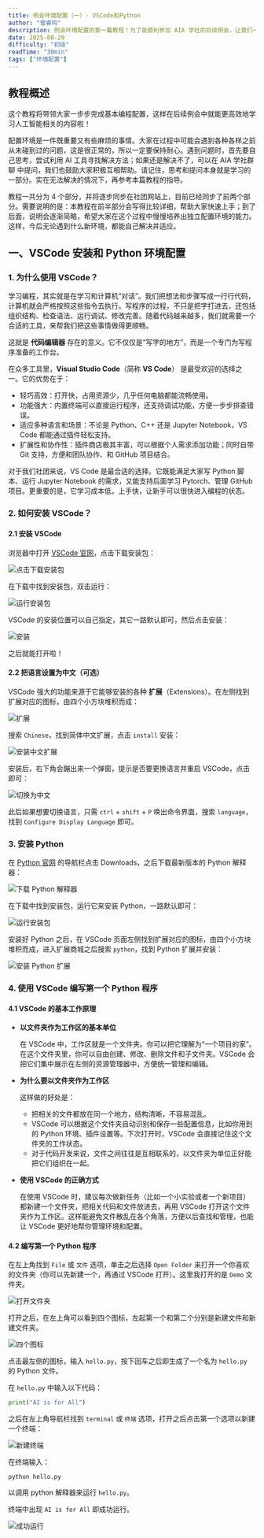 ```yaml
---
title: 例会环境配置（一）- VSCode和Python
author: "曾睿鸣"
description: 例会环境配置的第一篇教程！为了能顺利参加 AIA 学社的后续例会，让我们一起在电脑上搭建好基本的编程环境吧~
date: 2025-08-29
difficulty: "初级"
readTime: "30min"
tags: ["环境配置"]
---
```

## 教程概述

这个教程将带领大家一步步完成基本编程配置，这样在后续例会中就能更高效地学习人工智能相关的内容啦！

配置环境是一件既重要又有些麻烦的事情。大家在过程中可能会遇到各种各样之前从未碰到过的问题，这是很正常的，所以一定要保持耐心。遇到问题时，首先要自己思考，尝试利用 AI 工具寻找解决方法；如果还是解决不了，可以在 AIA 学社群聊 中提问，我们也鼓励大家积极互相帮助。请记住，思考和提问本身就是学习的一部分。实在无法解决的情况下，再参考本篇教程的指导。

教程一共分为 $4$ 个部分，并将逐步同步在社团网站上，目前已经同步了前两个部分。需要说明的是：本教程在前半部分会写得比较详细，帮助大家快速上手；到了后面，说明会逐渐简略，希望大家在这个过程中慢慢培养出独立配置环境的能力。这样，今后无论遇到什么新环境，都能自己解决并适应。

## 一、VSCode 安装和 Python 环境配置

### 1. 为什么使用 VSCode？

学习编程，其实就是在学习和计算机“对话”。我们把想法和步骤写成一行行代码，计算机就会严格按照这些指令去执行。写程序的过程，不只是把字打进去，还包括组织结构、检查语法、运行调试、修改完善。随着代码越来越多，我们就需要一个合适的工具，来帮我们把这些事情做得更顺畅。

这就是 **代码编辑器** 存在的意义。它不仅仅是“写字的地方”，而是一个专门为写程序准备的工作台。

在众多工具里，**Visual Studio Code**（简称 **VS Code**） 是最受欢迎的选择之一。它的优势在于：

- 轻巧高效：打开快，占用资源少，几乎任何电脑都能流畅使用。
- 功能强大：内置终端可以直接运行程序，还支持调试功能，方便一步步排查错误。
- 适应多种语言和场景：不论是 Python、C++ 还是 Jupyter Notebook，VS Code 都能通过插件轻松支持。
- 扩展性和协作性：插件商店极其丰富，可以根据个人需求添加功能；同时自带 Git 支持，方便和团队协作、和 GitHub 项目结合。

对于我们社团来说，VS Code 是最合适的选择。它既能满足大家写 Python 脚本、运行 Jupyter Notebook 的需求，又能支持后面学习 Pytorch、管理 GitHub 项目。更重要的是，它学习成本低，上手快，让新手可以很快进入编程的状态。

### 2. 如何安装 VSCode？

#### **2.1 安装 VSCode**

浏览器中打开 [VSCode 官网](https://code.visualstudio.com/)，点击下载安装包：

![点击下载安装包](../../images/tutorials/config/VScodewebsite.png)

在下载中找到安装包，双击运行：

![运行安装包](../../images/tutorials/config/exepkg.png)

VSCode 的安装位置可以自己指定，其它一路默认即可，然后点击安装：

![安装](../../images/tutorials/config/install.png)

之后就能打开啦！

#### **2.2 把语言设置为中文（可选）**

VSCode 强大的功能来源于它能够安装的各种 **扩展**（Extensions）。在左侧找到扩展对应的图标，由四个小方块堆积而成：

![扩展](../../images/tutorials/config/extensions.png)

搜索 `Chinese`，找到简体中文扩展，点击 `install` 安装：

![安装中文扩展](../../images/tutorials/config/chiext.png)

安装后，右下角会蹦出来一个弹窗，提示是否要更换语言并重启 VSCode，点击即可：

![切换为中文](../../images/tutorials/config/changechi.png)

此后如果想要切换语言，只需 `ctrl` + `shift` + `P` 唤出命令界面，搜索 `language`，找到 `Configure Display Language` 即可。

### **3. 安装 Python**

在 [Python 官网](https://www.python.org/) 的导航栏点击 Downloads，之后下载最新版本的 Python 解释器：

![下载 Python 解释器](../../images/tutorials/config/downpy.png)

在下载中找到安装包，运行它来安装 Python，一路默认即可：

![运行安装包](../../images/tutorials/config/instpy.png)

安装好 Python 之后，在 VSCode 页面左侧找到扩展对应的图标，由四个小方块堆积而成，进入扩展商城之后搜索 `python`，找到 Python 扩展并安装：

![安装 Python 扩展](../../images/tutorials/config/extpy.png)

### 4. 使用 VSCode 编写第一个 Python 程序

#### **4.1 VSCode 的基本工作原理**

- **以文件夹作为工作区的基本单位**

  在 VSCode 中，工作区就是一个文件夹。你可以把它理解为“一个项目的家”。在这个文件夹里，你可以自由创建、修改、删除文件和子文件夹。VSCode 会把它们集中展示在左侧的资源管理器中，方便统一管理和编辑。
- **为什么要以文件夹作为工作区**

  这样做的好处是：

  - 把相关的文件都放在同一个地方，结构清晰，不容易混乱。
  - VSCode 可以根据这个文件夹自动识别和保存一些配置信息，比如你用到的 Python 环境、插件设置等。下次打开时，VSCode 会直接记住这个文件夹的工作状态。
  - 对于代码开发来说，文件之间往往是互相联系的，以文件夹为单位正好能把它们组织在一起。
- **使用 VSCode 的正确方式**

  在使用 VSCode 时，建议每次做新任务（比如一个小实验或者一个新项目）都新建一个文件夹，把相关代码和文件放进去，再用 VSCode 打开这个文件夹作为工作区。这样能避免文件散乱在各个角落，方便以后查找和管理，也能让 VSCode 更好地帮你管理环境和配置。

#### **4.2 编写第一个 Python 程序**

在左上角找到 `File` 或 `文件` 选项，单击之后选择 `Open Folder` 来打开一个你喜欢的文件夹（你可以先新建一个，再通过 VSCode 打开）。这里我打开的是 `Demo` 文件夹。

![打开文件夹](../../images/tutorials/config/openfolder.png)

打开之后，在左上角可以看到四个图标，左起第一个和第二个分别是新建文件和新建文件夹。

![四个图标](../../images/tutorials/config/opefolder.png)

点击最左侧的图标，输入 `hello.py`，按下回车之后即生成了一个名为 `hello.py` 的 Python 文件。

在 `hello.py` 中输入以下代码：

```py
print("AI is for All")
```

之后在左上角导航栏找到 `terminal` 或 `终端` 选项，打开之后点击第一个选项以新建一个终端：

![新建终端](../../images/tutorials/config/terminal.png)

在终端输入：

```
python hello.py
```

以调用 python 解释器来运行 `hello.py`。

终端中出现 `AI is for All` 即成功运行。

![成功运行](../../images/tutorials/config/succ.png)
